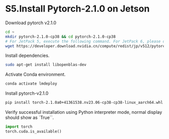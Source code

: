 # S5.Install Pytorch-2.1.0 on Jetson

Download pytorch v2.1.0

```sh
cd ~
mkdir pytorch-2.1.0-cp38 && cd pytorch-2.1.0-cp38
# For JetPack 5, execute the following command. For JetPack 6, please download the corresponding PyTorch 2.1 from the official website.
wget https://developer.download.nvidia.cn/compute/redist/jp/v512/pytorch/torch-2.1.0a0+41361538.nv23.06-cp38-cp38-linux_aarch64.whl
```

Install dependencies.

```sh
sudo apt-get install libopenblas-dev
```

Activate Conda environment.

```sh
conda activate lmdeploy
```

Install pytorch-v2.1.0

```sh
pip install torch-2.1.0a0+41361538.nv23.06-cp38-cp38-linux_aarch64.whl
```

Verify successful installation using Python interpreter mode, normal display should show as `True``.

```py
import torch
torch.cuda.is_available()
```